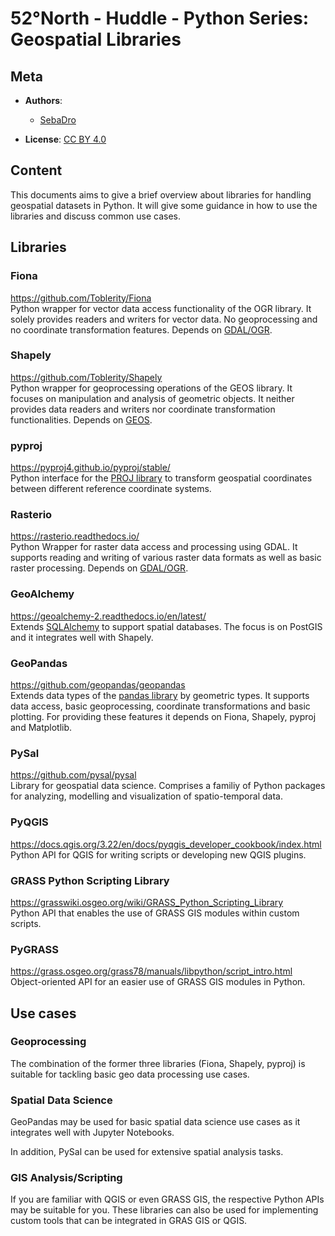 # 52°North - Huddle - Python Series: Geospatial Libraries
## Meta

* **Authors**:
  * [SebaDro](https://github.com/SebaDro)

* **License**: [CC BY 4.0](http://creativecommons.org/licenses/by/4.0/)

## Content

This documents aims to give a brief overview about libraries for handling geospatial datasets in Python.
It will give some guidance in how to use the libraries and discuss common use cases.

## Libraries

### Fiona
https://github.com/Toblerity/Fiona  
Python wrapper for vector data access functionality of the OGR library. It solely provides readers
and writers for vector data. No geoprocessing and no coordinate transformation features. Depends
on [GDAL/OGR](https://gdal.org/index.html).

### Shapely
https://github.com/Toblerity/Shapely  
Python wrapper for geoprocessing operations of the GEOS library. It focuses on manipulation and
analysis of geometric objects. It neither provides data readers and writers nor coordinate transformation
functionalities. Depends on [GEOS](https://trac.osgeo.org/geos/).

### pyproj
https://pyproj4.github.io/pyproj/stable/  
Python interface for the [PROJ library](https://proj.org/index.html) to transform geospatial
coordinates between different reference coordinate systems.

### Rasterio
https://rasterio.readthedocs.io/  
Python Wrapper for raster data access and processing using GDAL. It supports reading and writing of
various raster data formats as well as basic raster processing. Depends on [GDAL/OGR](https://gdal.org/index.html).

### GeoAlchemy
https://geoalchemy-2.readthedocs.io/en/latest/  
Extends [SQLAlchemy](https://www.sqlalchemy.org/) to support spatial databases. The focus is on
PostGIS and it integrates well with Shapely.

### GeoPandas
https://github.com/geopandas/geopandas  
Extends data types of the [pandas library](https://pandas.pydata.org/) by geometric types. It supports
data access, basic geoprocessing, coordinate transformations and basic plotting. For providing these
features it depends on Fiona, Shapely, pyproj and Matplotlib.

### PySal
https://github.com/pysal/pysal  
Library for geospatial data science. Comprises a familiy of Python packages for analyzing, modelling and
visualization of spatio-temporal data.

### PyQGIS
https://docs.qgis.org/3.22/en/docs/pyqgis_developer_cookbook/index.html  
Python API for QGIS for writing scripts or developing new QGIS plugins.

### GRASS Python Scripting Library
https://grasswiki.osgeo.org/wiki/GRASS_Python_Scripting_Library  
Python API that enables the use of GRASS GIS modules within custom scripts.

### PyGRASS
https://grass.osgeo.org/grass78/manuals/libpython/script_intro.html  
Object-oriented API for an easier use of GRASS GIS modules in Python.

## Use cases
### Geoprocessing
The combination of the former three libraries (Fiona, Shapely, pyproj) is suitable for tackling basic
geo data processing use cases.

### Spatial Data Science
GeoPandas may be used for basic spatial data science use cases as it integrates well with Jupyter Notebooks.   

In addition, PySal can be used for extensive spatial analysis tasks.

### GIS Analysis/Scripting
If you are familiar with QGIS or even GRASS GIS, the respective Python APIs may be suitable for you. These
libraries can also be used for implementing custom tools that can be integrated in GRAS GIS or QGIS. 